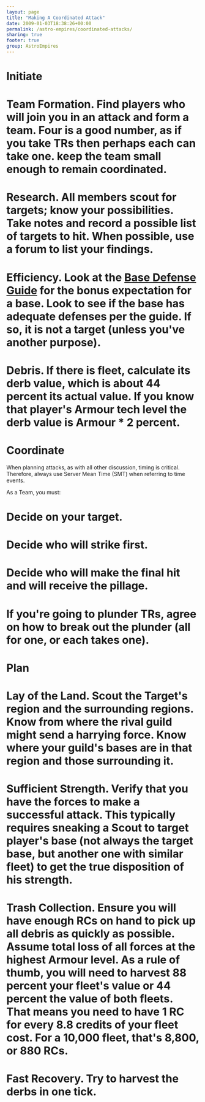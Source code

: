 ```yaml
---
layout: page
title: "Making A Coordinated Attack"
date: 2009-01-03T18:38:26+00:00
permalink: /astro-empires/coordinated-attacks/
sharing: true
footer: true
group: AstroEmpires
---
```





Initiate
===========

# **Team Formation.** Find players who will join you in an attack and form a team. Four is a good number, as if you take TRs then perhaps each can take one. keep the team small enough to remain coordinated.
# **Research.** All members scout for targets; know your possibilities. Take notes and record a possible list of targets to hit. When possible, use a forum to list your findings.
# **Efficiency.** Look at the [Base Defense Guide](/astro-empires/base-defense-guide) for the bonus expectation for a base. Look to see if the base has adequate defenses per the guide. If so, it is not a target (unless you've another purpose).
# **Debris.** If there is fleet, calculate its derb value, which is about 44 percent its actual value. If you know that player's Armour tech level the derb value is Armour * 2 percent.

Coordinate
==========

When planning attacks, as with all other discussion, timing is critical. Therefore, always use Server Mean Time (SMT) when referring to time events.

As a Team, you must:
# Decide on your target.
# Decide who will strike first.
# Decide who will make the final hit and will receive the pillage.
# If you're going to plunder TRs, agree on how to break out the plunder (all for one, or each takes one).

Plan
========

# **Lay of the Land.** Scout the Target's region and the surrounding regions. Know from where the rival guild might send a harrying force. Know where your guild's bases are in that region and those surrounding it.
# **Sufficient Strength.** Verify that you have the forces to make a successful attack. This typically requires sneaking a Scout to target player's base (not always the target base, but another one with similar fleet) to get the true disposition of his strength.
# **Trash Collection.** Ensure you will have enough RCs on hand to pick up all debris as quickly as possible. Assume total loss of all forces at the highest Armour level. As a rule of thumb, you will need to harvest 88 percent your fleet's value or 44 percent the value of both fleets. That means you need to have 1 RC for every 8.8 credits of your fleet cost. For a 10,000 fleet, that's 8,800, or 880 RCs.
# **Fast Recovery.** Try to harvest the derbs in one tick.



